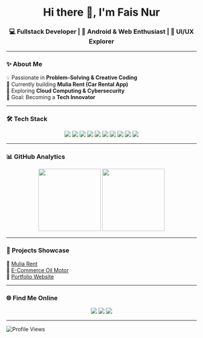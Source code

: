 <h1 align="center">Hi there 👋, I'm Fais Nur</h1>
<h3 align="center">💻 Fullstack Developer | 🚀 Android & Web Enthusiast | 🎨 UI/UX Explorer</h3>

---

### ✨ About Me
💡 Passionate in **Problem-Solving & Creative Coding**  
🔭 Currently building **Mulia Rent (Car Rental App)**  
🌱 Exploring **Cloud Computing & Cybersecurity**  
🎯 Goal: Becoming a **Tech Innovator**  

---

### 🛠️ Tech Stack
<p align="center">
  <img src="https://img.shields.io/badge/Java-ED8B00?style=for-the-badge&logo=openjdk&logoColor=white" />
  <img src="https://img.shields.io/badge/PHP-777BB4?style=for-the-badge&logo=php&logoColor=white" />
  <img src="https://img.shields.io/badge/JavaScript-F7DF1E?style=for-the-badge&logo=javascript&logoColor=black" />
  <img src="https://img.shields.io/badge/HTML5-E34F26?style=for-the-badge&logo=html5&logoColor=white" />
  <img src="https://img.shields.io/badge/CSS3-1572B6?style=for-the-badge&logo=css3&logoColor=white" />
  <img src="https://img.shields.io/badge/Bootstrap-7952B3?style=for-the-badge&logo=bootstrap&logoColor=white" />
  <img src="https://img.shields.io/badge/Android-3DDC84?style=for-the-badge&logo=android&logoColor=white" />
  <img src="https://img.shields.io/badge/MySQL-4479A1?style=for-the-badge&logo=mysql&logoColor=white" />
  <img src="https://img.shields.io/badge/Git-F05032?style=for-the-badge&logo=git&logoColor=white" />
  <img src="https://img.shields.io/badge/Postman-FF6C37?style=for-the-badge&logo=postman&logoColor=white" />
</p>

---

### 📊 GitHub Analytics
<p align="center">
  <img src="https://github-readme-stats.vercel.app/api?username=faisnur26&show_icons=true&theme=radical" height="165"/>
  <img src="https://github-readme-streak-stats.herokuapp.com?user=faisnur26&theme=radical&hide_border=false" height="165"/>
</p>

---

### 🚀 Projects Showcase
🔗 [Mulia Rent](https://github.com/faisnur26/mulia-rent)  
🔗 [E-Commerce Oil Motor](https://github.com/faisnur26/oli-store)  
🔗 [Portfolio Website](https://github.com/faisnur26/portfolio)  

---

### 🌐 Find Me Online
<p align="center">
  <a href="https://www.linkedin.com/in/fais-nur-amrulloh-20910a381"><img src="https://img.shields.io/badge/LinkedIn-blue?style=for-the-badge&logo=linkedin&logoColor=white" /></a>
  <a href="https://instagram.com/username"><img src="https://img.shields.io/badge/Instagram-ff006f?style=for-the-badge&logo=instagram&logoColor=white" /></a>
  <a href="mailto:faisnuramrulloh@gmail.com"><img src="https://img.shields.io/badge/Email-red?style=for-the-badge&logo=gmail&logoColor=white" /></a>
</p>

---

![Profile Views](https://komarev.com/ghpvc/?username=faisnur26&color=brightgreen&style=for-the-badge)
